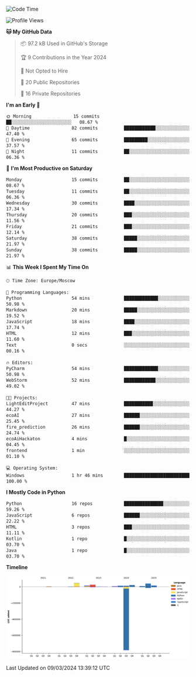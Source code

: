 <!--START_SECTION:waka-->
![Code Time](http://img.shields.io/badge/Code%20Time-211%20hrs%2014%20mins-blue)

![Profile Views](http://img.shields.io/badge/Profile%20Views-10-blue)

**🐱 My GitHub Data** 

> 📦 97.2 kB Used in GitHub's Storage 
 > 
> 🏆 9 Contributions in the Year 2024
 > 
> 🚫 Not Opted to Hire
 > 
> 📜 20 Public Repositories 
 > 
> 🔑 16 Private Repositories 
 > 
**I'm an Early 🐤** 

```text
🌞 Morning                15 commits          ██░░░░░░░░░░░░░░░░░░░░░░░   08.67 % 
🌆 Daytime                82 commits          ████████████░░░░░░░░░░░░░   47.40 % 
🌃 Evening                65 commits          █████████░░░░░░░░░░░░░░░░   37.57 % 
🌙 Night                  11 commits          ██░░░░░░░░░░░░░░░░░░░░░░░   06.36 % 
```
📅 **I'm Most Productive on Saturday** 

```text
Monday                   15 commits          ██░░░░░░░░░░░░░░░░░░░░░░░   08.67 % 
Tuesday                  11 commits          ██░░░░░░░░░░░░░░░░░░░░░░░   06.36 % 
Wednesday                30 commits          ████░░░░░░░░░░░░░░░░░░░░░   17.34 % 
Thursday                 20 commits          ███░░░░░░░░░░░░░░░░░░░░░░   11.56 % 
Friday                   21 commits          ███░░░░░░░░░░░░░░░░░░░░░░   12.14 % 
Saturday                 38 commits          █████░░░░░░░░░░░░░░░░░░░░   21.97 % 
Sunday                   38 commits          █████░░░░░░░░░░░░░░░░░░░░   21.97 % 
```


📊 **This Week I Spent My Time On** 

```text
🕑︎ Time Zone: Europe/Moscow

💬 Programming Languages: 
Python                   54 mins             █████████████░░░░░░░░░░░░   50.98 % 
Markdown                 20 mins             █████░░░░░░░░░░░░░░░░░░░░   19.52 % 
JavaScript               18 mins             ████░░░░░░░░░░░░░░░░░░░░░   17.74 % 
HTML                     12 mins             ███░░░░░░░░░░░░░░░░░░░░░░   11.60 % 
Text                     0 secs              ░░░░░░░░░░░░░░░░░░░░░░░░░   00.16 % 

🔥 Editors: 
PyCharm                  54 mins             █████████████░░░░░░░░░░░░   50.98 % 
WebStorm                 52 mins             ████████████░░░░░░░░░░░░░   49.02 % 

🐱‍💻 Projects: 
LightEditProject         47 mins             ███████████░░░░░░░░░░░░░░   44.27 % 
ecoAI                    27 mins             ██████░░░░░░░░░░░░░░░░░░░   25.45 % 
fire_prediction          26 mins             ██████░░░░░░░░░░░░░░░░░░░   24.74 % 
ecoAiHackaton            4 mins              █░░░░░░░░░░░░░░░░░░░░░░░░   04.45 % 
frontend                 1 min               ░░░░░░░░░░░░░░░░░░░░░░░░░   01.10 % 

💻 Operating System: 
Windows                  1 hr 46 mins        █████████████████████████   100.00 % 
```

**I Mostly Code in Python** 

```text
Python                   16 repos            ███████████████░░░░░░░░░░   59.26 % 
JavaScript               6 repos             ██████░░░░░░░░░░░░░░░░░░░   22.22 % 
HTML                     3 repos             ███░░░░░░░░░░░░░░░░░░░░░░   11.11 % 
Kotlin                   1 repo              █░░░░░░░░░░░░░░░░░░░░░░░░   03.70 % 
Java                     1 repo              █░░░░░░░░░░░░░░░░░░░░░░░░   03.70 % 
```



**Timeline**

![Lines of Code chart](https://raw.githubusercontent.com/adlemx/adlemx/main/assets/bar_graph.png)


 Last Updated on 09/03/2024 13:39:12 UTC
<!--END_SECTION:waka-->
